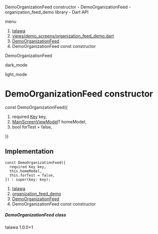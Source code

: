 




DemoOrganizationFeed constructor - DemoOrganizationFeed - organization\_feed\_demo library - Dart API







menu

1. [talawa](../../index.html)
2. [views/demo\_screens/organization\_feed\_demo.dart](../../views_demo_screens_organization_feed_demo/views_demo_screens_organization_feed_demo-library.html)
3. [DemoOrganizationFeed](../../views_demo_screens_organization_feed_demo/DemoOrganizationFeed-class.html)
4. DemoOrganizationFeed const constructor

DemoOrganizationFeed


dark\_mode

light\_mode




# DemoOrganizationFeed constructor


const
DemoOrganizationFeed({

1. required [Key](https://api.flutter.dev/flutter/foundation/Key-class.html) key,
2. [MainScreenViewModel](../../view_model_main_screen_view_model/MainScreenViewModel-class.html)? homeModel,
3. bool forTest = false,

})

## Implementation

```
const DemoOrganizationFeed({
  required Key key,
  this.homeModel,
  this.forTest = false,
}) : super(key: key);
```

 


1. [talawa](../../index.html)
2. [organization\_feed\_demo](../../views_demo_screens_organization_feed_demo/views_demo_screens_organization_feed_demo-library.html)
3. [DemoOrganizationFeed](../../views_demo_screens_organization_feed_demo/DemoOrganizationFeed-class.html)
4. DemoOrganizationFeed const constructor

##### DemoOrganizationFeed class





talawa
1.0.0+1






